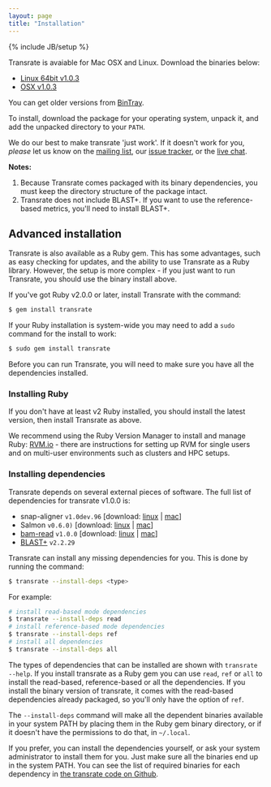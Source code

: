 ```yaml
---
layout: page
title: "Installation"
---
```


{% include JB/setup %}

Transrate is avaiable for Mac OSX and Linux. Download the binaries below:

- [Linux 64bit v1.0.3](https://bintray.com/artifact/download/blahah/generic/transrate-1.0.3-linux-x86_64.tar.gz)
- [OSX v1.0.3](https://bintray.com/artifact/download/blahah/generic/transrate-1.0.3-osx.tar.gz)

You can get older versions from [BinTray](https://bintray.com/blahah/generic/transrate).

To install, download the package for your operating system, unpack it, and add the unpacked directory to your `PATH`.

We do our best to make transrate 'just work'. If it doesn't work for you, *please* let us know on the [mailing list](https://groups.google.com/forum/#!forum/transrate-users), our [issue tracker](https://github.com/Blahah/transrate/issues), or the [live chat](https://gitter.im/Blahah/transrate).

**Notes:**

1. Because Transrate comes packaged with its binary dependencies, you must keep the directory structure of the package intact.
2. Transrate does not include BLAST+. If you want to use the reference-based metrics, you'll need to install BLAST+.

## Advanced installation

Transrate is also available as a Ruby gem. This has some advantages, such as easy checking for updates, and the ability to use Transrate as a Ruby library. However, the setup is more complex - if you just want to run Transrate, you should use the binary install above.

If you've got Ruby v2.0.0 or later, install Transrate with the command:

```bash
$ gem install transrate
```

If your Ruby installation is system-wide you may need to add a `sudo` command for the install to work:

```bash
$ sudo gem install transrate
```

Before you can run Transrate, you will need to make sure you have all the dependencies installed.

### Installing Ruby

If you don't have at least v2 Ruby installed, you should install the latest version, then install Transrate as above.

We recommend using the Ruby Version Manager to install and manage Ruby: [RVM.io](http://rvm.io) - there are instructions for setting up RVM for single users and on multi-user environments such as clusters and HPC setups.

### Installing dependencies

Transrate depends on several external pieces of software. The full list of dependencies for transrate v1.0.0 is:

- snap-aligner `v1.0dev.96` [download: [linux](https://github.com/blahah/snap/releases/download/1.0dev.96/snap_v1.0dev.96_linux.tar.gz) | [mac](https://github.com/blahah/snap/releases/download/1.0dev.96/snap_v1.0dev.96_osx.tar.gz)]
- Salmon `v0.6.0)` [download: [linux](https://github.com/COMBINE-lab/salmon/releases/download/v0.6.0/SalmonBeta-0.6.0_DebianSqueeze.tar.gz) | [mac](https://github.com/COMBINE-lab/salmon/releases/download/v0.6.0/SalmonBeta-0.6.0_OSX_10.11.tar.gz)]
- [bam-read](https://github.com/cboursnell/transrate-tools) `v1.0.0` [download: [linux](https://github.com/Blahah/transrate-tools/releases/download/v1.0.0/bam-read_v1.0.0_linux.tar.gz) | [mac](https://github.com/Blahah/transrate-tools/releases/download/v1.0.0/bam-read_v1.0.0_osx.tar.gz)]
- [BLAST+](http://blast.ncbi.nlm.nih.gov/Blast.cgi?PAGE_TYPE=BlastDocs&DOC_TYPE=Download) `v2.2.29`

Transrate can install any missing dependencies for you. This is done by running the command:

```bash
$ transrate --install-deps <type>
```

For example:

```bash
# install read-based mode dependencies
$ transrate --install-deps read
# install reference-based mode dependencies
$ transrate --install-deps ref
# install all dependencies
$ transrate --install-deps all
```

The types of dependencies that can be installed are shown with `transrate --help`. If you install transrate as a Ruby gem you can use `read`, `ref` or `all` to install the read-based, reference-based or all the dependencies. If you install the binary version of transrate, it comes with the read-based dependencies already packaged, so you'll only have the option of `ref`.

The `--install-deps` command will make all the dependent binaries available in your system PATH by placing them in the Ruby gem binary directory, or if it doesn't have the permissions to do that, in `~/.local`.

If you prefer, you can install the dependencies yourself, or ask your system administrator to install them for you. Just make sure all the binaries end up in the system PATH. You can see the list of required binaries for each dependency in [the transrate code on Github](https://github.com/Blahah/transrate/blob/master/deps/deps.yaml).
